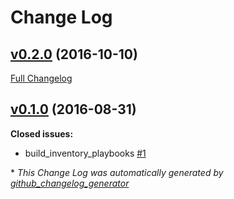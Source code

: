 # Change Log

## [v0.2.0](https://github.com/RogersCompany/Ansible/tree/v0.2.0) (2016-10-10)
[Full Changelog](https://github.com/RogersCompany/Ansible/compare/v0.1.0...v0.2.0)

## [v0.1.0](https://github.com/RogersCompany/Ansible/tree/v0.1.0) (2016-08-31)
**Closed issues:**

- build\_inventory\_playbooks [\#1](https://github.com/RogersCompany/Ansible/issues/1)



\* *This Change Log was automatically generated by [github_changelog_generator](https://github.com/skywinder/Github-Changelog-Generator)*